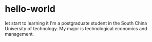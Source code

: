 # hello-world
let start to learning it
I'm a postgraduate student in the South China University of technology.
My major is technological economics and management.
